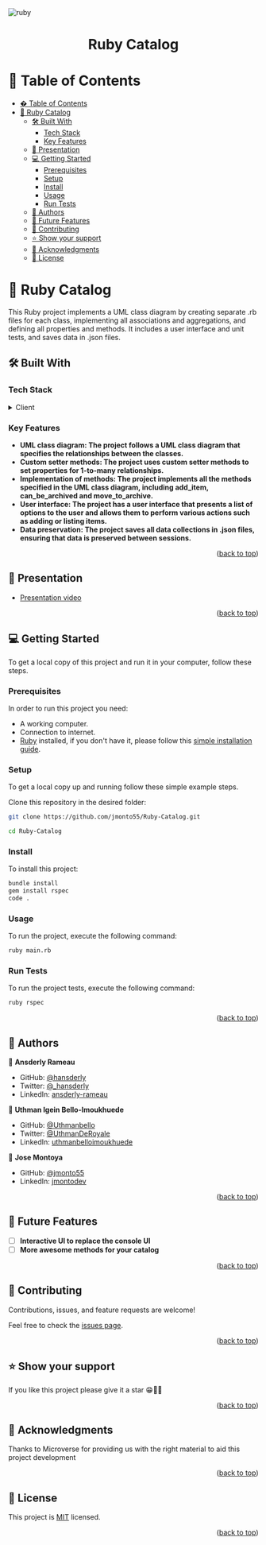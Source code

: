 <img src="https://img.shields.io/badge/Ruby-CC342D?style=for-the-badge&logo=ruby&logoColor=white" alt="ruby" height="auto" />

<div align="center">
  <h1><b>Ruby Catalog</b></h1>
</div>

# 📗 Table of Contents

-   [� Table of Contents](#-table-of-contents)
-   [📖 Ruby Catalog ](#-ruby-catalog-)
    -   [🛠 Built With ](#-built-with-)
        -   [Tech Stack ](#tech-stack-)
        -   [Key Features ](#key-features-)
    -   [🎥 Presentation ](#-presentation-)
    -   [💻 Getting Started ](#-getting-started-)
        -   [Prerequisites](#prerequisites)
        -   [Setup](#setup)
        -   [Install](#install)
        -   [Usage](#usage)
        -   [Run Tests](#run-tests)
    -   [👥 Authors ](#-authors-)
    -   [🔭 Future Features ](#-future-features-)
    -   [🤝 Contributing ](#-contributing-)
    -   [⭐️ Show your support ](#️-show-your-support-)
    -   [🙏 Acknowledgments ](#-acknowledgments-)
    -   [📝 License ](#-license-)

# 📖 Ruby Catalog <a name="about-project"></a>

This Ruby project implements a UML class diagram by creating separate .rb files for each class, implementing all associations and aggregations, and defining all properties and methods. It includes a user interface and unit tests, and saves data in .json files.

## 🛠 Built With <a name="built-with"></a>

### Tech Stack <a name="tech-stack"></a>

<details>
  <summary>Client</summary>
  <ul>
    <li><a href="https://www.ruby-lang.org/en/">Ruby</a></li>
  </ul>
</details>

### Key Features <a name="key-features"></a>

-   **UML class diagram: The project follows a UML class diagram that specifies the relationships between the classes.**
-   **Custom setter methods: The project uses custom setter methods to set properties for 1-to-many relationships.**
-   **Implementation of methods: The project implements all the methods specified in the UML class diagram, including add_item, can_be_archived and move_to_archive.**
-   **User interface: The project has a user interface that presents a list of options to the user and allows them to perform various actions such as adding or listing items.**
-   **Data preservation: The project saves all data collections in .json files, ensuring that data is preserved between sessions.**

<p align="right">(<a href="#readme-top">back to top</a>)</p>

## 🎥 Presentation <a name="live-demo"></a>

-   [Presentation video](https://drive.google.com/file/d/1FEkFoWWpImhPAwOu0tYJdP0VVsWTBhIf/view?usp=share_link)

<p align="right">(<a href="#readme-top">back to top</a>)</p>

## 💻 Getting Started <a name="getting-started"></a>

To get a local copy of this project and run it in your computer, follow these steps.

### Prerequisites

In order to run this project you need:

-   A working computer.
-   Connection to internet.
-   [Ruby](https://www.ruby-lang.org/en/) installed, if you don't have it, please follow this [simple installation guide](https://www.ruby-lang.org/en/documentation/installation/).

### Setup

To get a local copy up and running follow these simple example steps.

Clone this repository in the desired folder:

```bash
git clone https://github.com/jmonto55/Ruby-Catalog.git

cd Ruby-Catalog
```

### Install

To install this project:

```bash
bundle install
gem install rspec
code .
```

### Usage

To run the project, execute the following command:

```bash
ruby main.rb
```

### Run Tests

To run the project tests, execute the following command:

```bash
ruby rspec
```

<p align="right">(<a href="#readme-top">back to top</a>)</p>

## 👥 Authors <a name="authors"></a>

👤 **Ansderly Rameau**

-   GitHub: [@hansderly](https://github.com/hansderly)
-   Twitter: [@\_hansderly](https://twitter.com/_hansderly)
-   LinkedIn: [ansderly-rameau](https://www.linkedin.com/in/ansderly-rameau/)

👤 **Uthman Igein Bello-Imoukhuede**

-   GitHub: [@Uthmanbello](https://github.com/hansderly)
-   Twitter: [@UthmanDeRoyale](https://twitter.com/UthmanDeRoyale)
-   LinkedIn: [uthmanbelloimoukhuede](https://www.linkedin.com/in/uthmanbelloimoukhuede/)

👤 **Jose Montoya**

-   GitHub: [@jmonto55](https://github.com/jmonto55)
-   LinkedIn: [jmontodev](https://www.linkedin.com/in/jmontodev/)

<p align="right">(<a href="#readme-top">back to top</a>)</p>

## 🔭 Future Features <a name="future-features"></a>

-   [ ] **Interactive UI to replace the console UI**
-   [ ] **More awesome methods for your catalog**

<p align="right">(<a href="#readme-top">back to top</a>)</p>

## 🤝 Contributing <a name="contributing"></a>

Contributions, issues, and feature requests are welcome!

Feel free to check the [issues page](https://github.com/Balikuddembe/school-library-app/issues).

<p align="right">(<a href="#readme-top">back to top</a>)</p>

## ⭐️ Show your support <a name="support"></a>

If you like this project please give it a star 😁🌟✨

<p align="right">(<a href="#readme-top">back to top</a>)</p>

## 🙏 Acknowledgments <a name="acknowledgements"></a>

Thanks to Microverse for providing us with the right material to aid this project development

<p align="right">(<a href="#readme-top">back to top</a>)</p>

## 📝 License <a name="license"></a>

This project is [MIT](./LICENSE) licensed.

<p align="right">(<a href="#readme-top">back to top</a>)</p>
